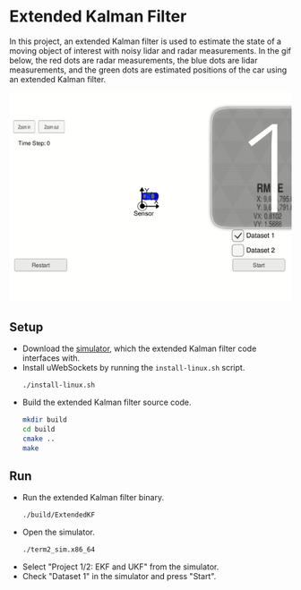 # Extended Kalman Filter

In this project, an extended Kalman filter is used to estimate the state of a moving object of interest with noisy lidar and radar measurements. In the gif below, the red dots are radar measurements, the blue dots are lidar measurements, and the green dots are estimated positions of the car using an extended Kalman filter.

![](media/demo.gif)

## Setup

* Download the [simulator](https://github.com/udacity/self-driving-car-sim/releases), which the extended Kalman filter code interfaces with.
* Install uWebSockets by running the `install-linux.sh` script.
  ```bash
  ./install-linux.sh
  ```
* Build the extended Kalman filter source code.
  ```bash
  mkdir build
  cd build
  cmake ..
  make
  ```

## Run

* Run the extended Kalman filter binary.
  ```bash
  ./build/ExtendedKF
  ```
* Open the simulator.
  ```bash
  ./term2_sim.x86_64
  ```
* Select "Project 1/2: EKF and UKF" from the simulator.
* Check "Dataset 1" in the simulator and press "Start".
